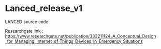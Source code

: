 # Lanced_release_v1
LANCED source code

Researchgate link :
https://www.researchgate.net/publication/333211124_A_Conceptual_Design_for_Managing_Internet_of_Things_Devices_in_Emergency_Situations
